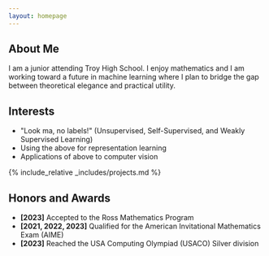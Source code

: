 ```yaml
---
layout: homepage
---
```


## About Me

I am a junior attending Troy High School. I enjoy mathematics and I am working toward a future in machine learning where I plan to bridge the gap between theoretical elegance and practical utility. 

## Interests

- "Look ma, no labels!" (Unsupervised, Self-Supervised, and Weakly Supervised Learning)
- Using the above for representation learning 
- Applications of above to computer vision 

{% include_relative _includes/projects.md %}

## Honors and Awards

- **[2023]** Accepted to the Ross Mathematics Program
- **[2021, 2022, 2023]** Qualified for the American Invitational Mathematics Exam (AIME)
- **[2023]** Reached the USA Computing Olympiad (USACO) Silver division

